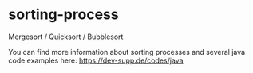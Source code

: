 # sorting-process
Mergesort / Quicksort / Bubblesort

You can find more information about sorting processes and several java code examples here: https://dev-supp.de/codes/java
